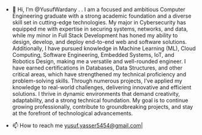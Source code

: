 - 👋 Hi, I’m @YusufWardany . .  I am a focused and ambitious Computer Engineering graduate with a strong academic foundation and a diverse skill set in cutting-edge technologies. My major in Cybersecurity has equipped me with expertise in securing systems, networks, and data, while my minor in Full Stack Development has honed my ability to design, develop, and deploy end-to-end web and software solutions. Additionally, I have pursued knowledge in Machine Learning (ML), Cloud Computing, Software Engineering, Embedded Systems, IoT, and Robotics Design, making me a versatile and well-rounded engineer.
I have earned certifications in Databases, Data Structures, and other critical areas, which have strengthened my technical proficiency and problem-solving skills. Through numerous projects, I’ve applied my knowledge to real-world challenges, delivering innovative and efficient solutions.
I thrive in dynamic environments that demand creativity, adaptability, and a strong technical foundation. My goal is to continue growing professionally, contribute to groundbreaking projects, and stay at the forefront of technological advancements.

- 📫 How to reach me  yusuf.yasser5454@gmail.com|

<!---
YusufWardany/YusufWardany is a ✨ special ✨ repository because its `README.md` (this file) appears on your GitHub profile.
You can click the Preview link to take a look at your changes.
--->
